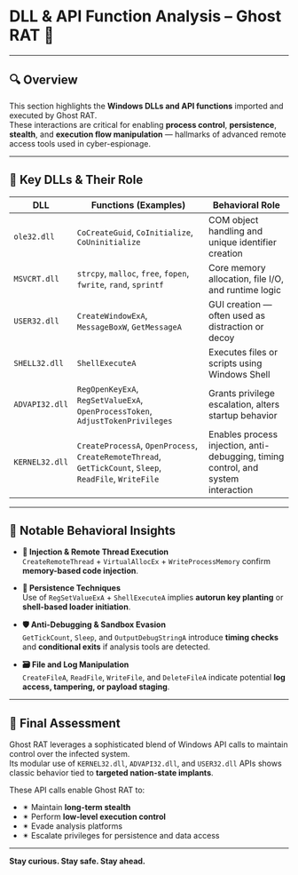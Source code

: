 #  DLL & API Function Analysis – Ghost RAT 👻

---

## 🔍 Overview

This section highlights the **Windows DLLs and API functions** imported and executed by Ghost RAT.  
These interactions are critical for enabling **process control**, **persistence**, **stealth**, and **execution flow manipulation** — hallmarks of advanced remote access tools used in cyber-espionage.

---

## 🧠 Key DLLs & Their Role

| **DLL**        | **Functions (Examples)**                                               | **Behavioral Role**                                                          |
|----------------|------------------------------------------------------------------------|-------------------------------------------------------------------------------|
| `ole32.dll`    | `CoCreateGuid`, `CoInitialize`, `CoUninitialize`                      | COM object handling and unique identifier creation                           |
| `MSVCRT.dll`   | `strcpy`, `malloc`, `free`, `fopen`, `fwrite`, `rand`, `sprintf`      | Core memory allocation, file I/O, and runtime logic                         |
| `USER32.dll`   | `CreateWindowExA`, `MessageBoxW`, `GetMessageA`                       | GUI creation — often used as distraction or decoy                           |
| `SHELL32.dll`  | `ShellExecuteA`                                                       | Executes files or scripts using Windows Shell                               |
| `ADVAPI32.dll` | `RegOpenKeyExA`, `RegSetValueExA`, `OpenProcessToken`, `AdjustTokenPrivileges` | Grants privilege escalation, alters startup behavior                       |
| `KERNEL32.dll` | `CreateProcessA`, `OpenProcess`, `CreateRemoteThread`, `GetTickCount`, `Sleep`, `ReadFile`, `WriteFile` | Enables process injection, anti-debugging, timing control, and system interaction |

---

## 🧪 Notable Behavioral Insights

- **🧬 Injection & Remote Thread Execution**  
  `CreateRemoteThread` + `VirtualAllocEx` + `WriteProcessMemory` confirm **memory-based code injection**.

- **🧷 Persistence Techniques**  
  Use of `RegSetValueExA` + `ShellExecuteA` implies **autorun key planting** or **shell-based loader initiation**.

- **🛡️ Anti-Debugging & Sandbox Evasion**  
  `GetTickCount`, `Sleep`, and `OutputDebugStringA` introduce **timing checks** and **conditional exits** if analysis tools are detected.

- **🗃️ File and Log Manipulation**  
  `CreateFileA`, `ReadFile`, `WriteFile`, and `DeleteFileA` indicate potential **log access, tampering, or payload staging**.

---

## 🧠 Final Assessment

Ghost RAT leverages a sophisticated blend of Windows API calls to maintain control over the infected system.  
Its modular use of `KERNEL32.dll`, `ADVAPI32.dll`, and `USER32.dll` APIs shows classic behavior tied to **targeted nation-state implants**.

These API calls enable Ghost RAT to:
- ✴ Maintain **long-term stealth**  
- ✴ Perform **low-level execution control**  
- ✴ Evade analysis platforms  
- ✴ Escalate privileges for persistence and data access

---

**Stay curious. Stay safe. Stay ahead.**

